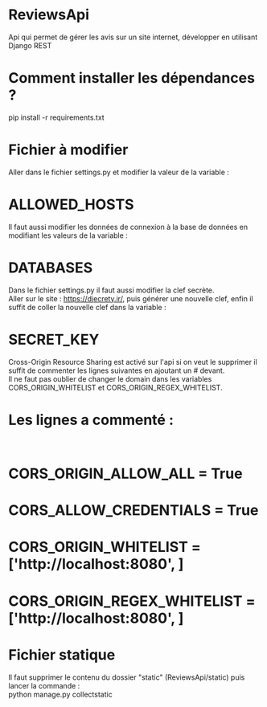 # ReviewsApi
Api qui permet de gérer les avis sur un site internet, développer en utilisant Django REST

# Comment installer les dépendances ?
pip install -r requirements.txt

# Fichier à modifier
Aller dans le fichier settings.py et modifier la valeur de la variable :<br/>
# ALLOWED_HOSTS
Il faut aussi modifier les données de connexion à la base de données en modifiant les valeurs de la variable :<br/>
# DATABASES
Dans le fichier settings.py il faut aussi modifier la clef secrète.<br/>
Aller sur le site : https://djecrety.ir/, puis générer une nouvelle clef, enfin il suffit de coller la nouvelle clef dans la variable :<br/>
# SECRET_KEY
Cross-Origin Resource Sharing est activé sur l'api si on veut le supprimer il suffit de commenter les lignes suivantes en ajoutant un # devant.<br/>
Il ne faut pas oublier de changer le domain dans les variables CORS_ORIGIN_WHITELIST et CORS_ORIGIN_REGEX_WHITELIST.<br/>
# Les lignes a commenté :<br/><br/>
# CORS_ORIGIN_ALLOW_ALL = True
# CORS_ALLOW_CREDENTIALS = True
# CORS_ORIGIN_WHITELIST = ['http://localhost:8080', ]
# CORS_ORIGIN_REGEX_WHITELIST = ['http://localhost:8080', ]

# Fichier statique
Il faut supprimer le contenu du dossier "static" (ReviewsApi/static) puis lancer la commande :<br/>
python manage.py collectstatic